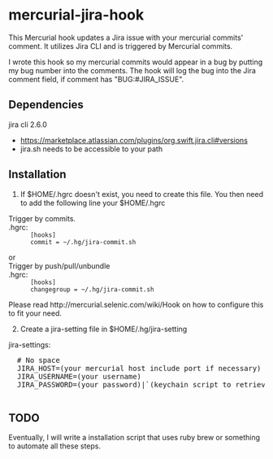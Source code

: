 mercurial-jira-hook
===================

This Mercurial hook updates a Jira issue with your mercurial commits' comment.  It utilizes Jira CLI and is triggered by Mercurial commits. 

I wrote this hook so my mercurial commits would appear in a bug by putting my bug number into the comments.  The hook will log the bug into the Jira comment field, if comment has "BUG:#JIRA_ISSUE".

Dependencies
------------
jira cli 2.6.0 
 - https://marketplace.atlassian.com/plugins/org.swift.jira.cli#versions
 - jira.sh needs to be accessible to your path 

Installation
------------
1. If $HOME/.hgrc doesn't exist, you need to create this file.  You then need to add the following line your $HOME/.hgrc
<div>
  <div>
    <div>Trigger by commits.</div>
    <div>.hgrc:
      <code>
      [hooks]
      commit = ~/.hg/jira-commit.sh 
      </code>
    </div>
    <div>or</div>
  </div>
  <div>
    <div>Trigger by push/pull/unbundle</div>
    <div>.hgrc: 
      <code>
      [hooks]
      changegroup = ~/.hg/jira-commit.sh 
      </code>
    </div>
  </div>
</div>
Please read http://mercurial.selenic.com/wiki/Hook on how to configure this to fit your need.

2. Create a jira-setting file in $HOME/.hg/jira-setting
<div>jira-settings:
  <pre>
  # No space
  JIRA_HOST=(your mercurial host include port if necessary)
  JIRA_USERNAME=(your username)
  JIRA_PASSWORD=(your password)|`(keychain script to retrieve your password)`
  </pre>
</div>

TODO
----
Eventually, I will write a installation script that uses ruby brew or something to automate all these steps.